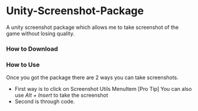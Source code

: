 # Unity-Screenshot-Package
A unity screenshot package which allows me to take screenshot of the game without losing quality.

### How to Download

### How to Use
Once you got the package there are 2 ways you can take screenshots. 


- First way is to click on Screenshot Utils MenuItem [Pro Tip] You can also use *Alt + Insert* to take the screenshot 
- Second is through code. 
    